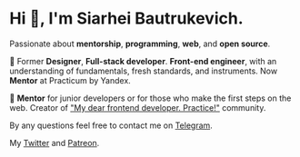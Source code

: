 <!--
**bautrukevich/bautrukevich** is a ✨ _special_ ✨ repository because its `README.md` (this file) appears on your GitHub profile.

Here are some ideas to get you started:

- 🔭 I’m currently working on ...
- 🌱 I’m currently learning ...
- 👯 I’m looking to collaborate on ...
- 🤔 I’m looking for help with ...
- 💬 Ask me about ...
- 📫 How to reach me: ...
- 😄 Pronouns: ...
- ⚡ Fun fact: ...
-->

# Hi 👋, I'm Siarhei Bautrukevich.

Passionate about **mentorship**, **programming**, **web**, and **open source**. 

🧔 Former **Designer**, **Full-stack developer**. **Front-end engineer**, with an understanding of fundamentals, fresh standards, and instruments. Now **Mentor** at Practicum by Yandex. 

🧙 **Mentor** for junior developers or for those who make the first steps on the web. Creator of ["My dear frontend developer. Practice!"](https://t.me/j_f_mentorship) community. 

By any questions feel free to contact me on [Telegram](https://t.me/bautrukevich).

My [Twitter](https://twitter.com/s_bautrukevich) and [Patreon](https://www.patreon.com/bautrukevich).
